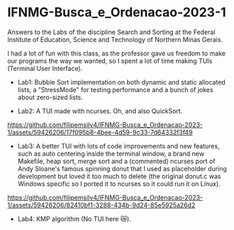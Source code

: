 # IFNMG-Busca_e_Ordenacao-2023-1
Answers to the Labs of the discipline Search and Sorting at the Federal Institute of Education, Science and Technology of Northern Minas Gerais.

I had a lot of fun with this class, as the professor gave us freedom to make our programs the way we wanted, so I spent a lot of time making TUIs (Terminal User Interface).

- Lab1: Bubble Sort implementation on both dynamic and static allocated lists, a "StressMode" for testing performance and a bunch of jokes about zero-sized lists.
  
- Lab2: A TUI made with ncurses. Oh, and also QuickSort.
  
https://github.com/filipemsilv4/IFNMG-Busca_e_Ordenacao-2023-1/assets/59426206/17f095b8-4bee-4d59-9c33-7d64332f3f49

- Lab3: A better TUI with lots of code improvements and new features, such as auto centering inside the terminal window, a brand new Makefile, heap sort, merge sort and a (commented) ncurses port of Andy Sloane's famous spinning donut that I used as placeholder during development but loved it too much to delete (the original donut.c was Windows specific so I ported it to ncurses so it could run it on Linux).

https://github.com/filipemsilv4/IFNMG-Busca_e_Ordenacao-2023-1/assets/59426206/82410bf1-3288-434b-9d24-85e5925a26d2


- Lab4: KMP algorithm (No TUI here 😿).
  
